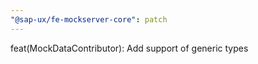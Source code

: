 ```yaml
---
"@sap-ux/fe-mockserver-core": patch
---
```


feat(MockDataContributor): Add support of generic types

